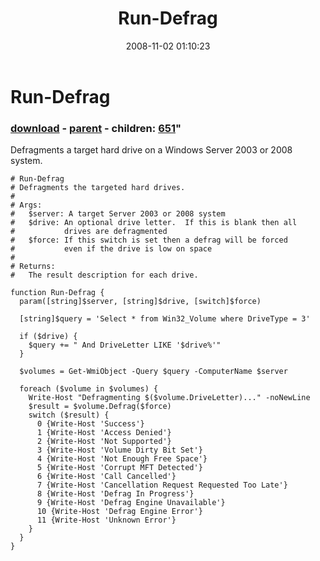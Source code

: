 ﻿---
pid:            650
parent:         648
children:       651
poster:         tojo2000
title:          Run-Defrag
date:           2008-11-02 01:10:23
format:         posh
---

# Run-Defrag

### [download](650.ps1) - [parent](648.md) - children: [651](651.md)"

Defragments a target hard drive on a Windows Server 2003 or 2008 system.

```posh
# Run-Defrag
# Defragments the targeted hard drives.
#
# Args:
#   $server: A target Server 2003 or 2008 system
#   $drive: An optional drive letter.  If this is blank then all 
#           drives are defragmented
#   $force: If this switch is set then a defrag will be forced
#           even if the drive is low on space
#
# Returns:
#   The result description for each drive.

function Run-Defrag {
  param([string]$server, [string]$drive, [switch]$force)

  [string]$query = 'Select * from Win32_Volume where DriveType = 3'

  if ($drive) {
    $query += " And DriveLetter LIKE '$drive%'"
  }

  $volumes = Get-WmiObject -Query $query -ComputerName $server

  foreach ($volume in $volumes) {
    Write-Host "Defragmenting $($volume.DriveLetter)..." -noNewLine
    $result = $volume.Defrag($force)
    switch ($result) {
      0 {Write-Host 'Success'}
      1 {Write-Host 'Access Denied'}
      2 {Write-Host 'Not Supported'}
      3 {Write-Host 'Volume Dirty Bit Set'}
      4 {Write-Host 'Not Enough Free Space'}
      5 {Write-Host 'Corrupt MFT Detected'}
      6 {Write-Host 'Call Cancelled'}
      7 {Write-Host 'Cancellation Request Requested Too Late'}
      8 {Write-Host 'Defrag In Progress'}
      9 {Write-Host 'Defrag Engine Unavailable'}
      10 {Write-Host 'Defrag Engine Error'}
      11 {Write-Host 'Unknown Error'}
    }
  }
}
```
